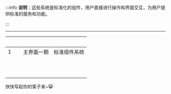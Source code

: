 :::info
**说明**：这些系统是标准化的组件，用户直接进行操作和界面交互，为用户提供标准的服务和功能。

:::

****

| **<font style="color:#FFFFFF;">编号</font>** | **<font style="color:#FFFFFF;">系统名称</font>** | **<font style="color:#FFFFFF;">系统类型</font>** |
| --- | --- | --- |
| 1 | 主界面一期 | 标准组件系统 |
|  |  |  |
|  |  |  |
|  |  |  |
|  |  |  |
|  |  |  |
|  |  |  |
|  |  |  |
|  |  |  |
|  |  |  |
|  |  |  |
|  |  |  |


快快写起你的案子来~😸

